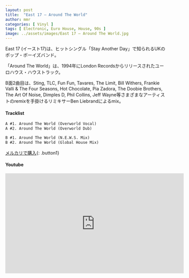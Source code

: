 ```yaml
---
layout: post
title:  "East 17 – Around The World"
author: mmr
categories: [ Vinyl ]
tags: [ Electronic, Euro House, House, 90s ]
image: ../assets/images/East 17 – Around The World.jpg
---
```


East 17 (イースト17)は、ヒットシングル「Stay Another Day」で知られるUKのポップ・ボーイズバンド。

「Around The World」は、1994年にLondon Recordsからリリースされたユーロハウス・ハウストラック。

B面2曲目は、Sting, TLC, Fun Fun, Tavares, The Limit, Bill Withers, Frankie Valli & The Four Seasons, Hot Chocolate, Pia Zadora, The Doobie Brothers, The Art Of Noise, Dimples D, Phil Collins, Jeff Wayne等さまざまなアーティストのremixを手掛けるリミキサーBen Liebrandによるmix。

#### Tracklist
```md
A #1. Around The World (Overworld Vocal)
A #2. Around The World (Overworld Dub)

B #1. Around The World (N.E.W.S. Mix)
B #2. Around The World (Global House Mix)
```

[メルカリで購入](https://jp.mercari.com/item/m87830012673?afid=6142608987){: .button1}

#### Youtube
<iframe width="560" height="315" src="https://www.youtube.com/embed/2ae0MbbPPb8?si=TKON2zCX1nrR9_s5" title="YouTube video player" frameborder="0" allow="accelerometer; autoplay; clipboard-write; encrypted-media; gyroscope; picture-in-picture; web-share" referrerpolicy="strict-origin-when-cross-origin" allowfullscreen></iframe>